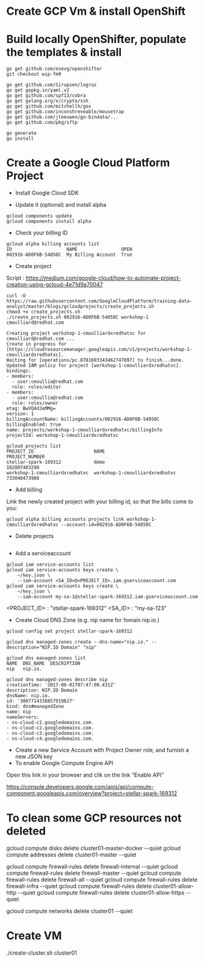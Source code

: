 # Create GCP Vm & install OpenShift

# Build locally OpenShifter, populate the templates & install

```
go get github.com/osevg/openshifter
git checkout wip-fm9

go get github.com/Sirupsen/logrus
go get gopkg.in/yaml.v2
go get github.com/spf13/cobra
go get golang.org/x/crypto/ssh
go get github.com/mitchellh/gox
go get github.com/inconshreveable/mousetrap
go get github.com/jteeuwen/go-bindata/...
go get github.com/pkg/sftp

go generate
go install 
```

# Create a Google Cloud Platform Project

* Install Google Cloud SDK


* Update it (optional) and install alpha

```
gcloud components update
gcloud components install alpha
```

* Check your billing ID

```
gcloud alpha billing accounts list
ID                    NAME                OPEN
002916-AD0F6B-54058C  My Billing Account  True
```

* Create project 

Script : https://medium.com/google-cloud/how-to-automate-project-creation-using-gcloud-4e71d9a70047

```
curl -O https://raw.githubusercontent.com/GoogleCloudPlatform/training-data-analyst/master/blogs/gcloudprojects/create_projects.sh
chmod +x create_projects.sh
./create_projects.sh 002916-AD0F6B-54058C workshop-1 cmoulliard@redhat.com

Creating project workshop-1-cmoulliardxredhatxc for cmoulliard@redhat.com ...
Create in progress for [https://cloudresourcemanager.googleapis.com/v1/projects/workshop-1-cmoulliardxredhatxc].
Waiting for [operations/pc.8781693343462747897] to finish...done.
Updated IAM policy for project [workshop-1-cmoulliardxredhatxc].
bindings:
- members:
  - user:cmoullia@redhat.com
  role: roles/editor
- members:
  - user:cmoullia@redhat.com
  role: roles/owner
etag: BwVQ4dJeMMg=
version: 1
billingAccountName: billingAccounts/002916-AD0F6B-54058C
billingEnabled: true
name: projects/workshop-1-cmoulliardxredhatxc/billingInfo
projectId: workshop-1-cmoulliardxredhatxc

gcloud projects list
PROJECT_ID                      NAME                            PROJECT_NUMBER
stellar-spark-169312            demo                            182007403298
workshop-1-cmoulliardxredhatxc  workshop-1-cmoulliardxredhatxc  733040473908
```

* Add billing

Link the newly created project with your billing id, so that the bills come to you:

```
gcloud alpha billing accounts projects link workshop-1-cmoulliardxredhatxc --account-id=002916-AD0F6B-54058C
```

* Delete projects

```

```

* Add a serviceaccount

```
gcloud iam service-accounts list
gcloud iam service-accounts keys create \
    ~/key.json \
    --iam-account <SA_ID>@<PROJECT_ID>.iam.gserviceaccount.com
gcloud iam service-accounts keys create \
    ~/key.json \
    --iam-account my-sa-1@stellar-spark-169312.iam.gserviceaccount.com    
```

<PROJECT_ID> : "stellar-spark-169312"
<SA_ID> : "my-sa-123"

* Create Cloud DNS Zone (e.g. nip name for fomain nip.io.)

```
gcloud config set project stellar-spark-169312

gcloud dns managed-zones create --dns-name="nip.io." --description="NIP.IO Domain" "nip"

gcloud dns managed-zones list
NAME  DNS_NAME  DESCRIPTION
nip   nip.io.

gcloud dns managed-zones describe nip
creationTime: '2017-06-01T07:47:00.431Z'
description: NIP.IO Domain
dnsName: nip.io.
id: '3007714338857919627'
kind: dns#managedZone
name: nip
nameServers:
- ns-cloud-c1.googledomains.com.
- ns-cloud-c2.googledomains.com.
- ns-cloud-c3.googledomains.com.
- ns-cloud-c4.googledomains.com.
```

* Create a new Service Account with Project Owner role, and furnish a new JSON key
* To enable Google Compute Engine API

Open this link in your browser and clik on the link "Enable API"

https://console.developers.google.com/apis/api/compute-component.googleapis.com/overview?project=stellar-spark-169312

# To clean some GCP resources not deleted

gcloud compute disks delete cluster01-master-docker --quiet
gcloud compute addresses delete cluster01-master --quiet

gcloud compute firewall-rules delete firewall-internal --quiet
gcloud compute firewall-rules delete firewall-master --quiet
gcloud compute firewall-rules delete firewall-all --quiet
gcloud compute firewall-rules delete firewall-infra --quiet
gcloud compute firewall-rules delete cluster01-allow-http --quiet
gcloud compute firewall-rules delete cluster01-allow-https --quiet

gcloud compute networks delete cluster01 --quiet

# Create VM

./create-cluster.sh cluster01
